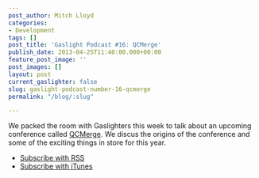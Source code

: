 ```yaml
---
post_author: Mitch Lloyd
categories:
- Development
tags: []
post_title: 'Gaslight Podcast #16: QCMerge'
publish_date: 2013-04-25T11:40:00.000+00:00
feature_post_image: ''
post_images: []
layout: post
current_gaslighter: false
slug: gaslight-podcast-number-16-qcmerge
permalink: "/blog/:slug"

---
```

We packed the room with Gaslighters this week to talk about an upcoming conference called <a href="http://qcmerge.com">QCMerge</a>. We discus the origins of the conference and some of the exciting things in store for this year.

* [Subscribe with RSS](http://feeds.feedburner.com/gaslightpodcast)
* [Subscribe with iTunes](https://itunes.apple.com/us/podcast/gaslight-software-blog/id563643631)
